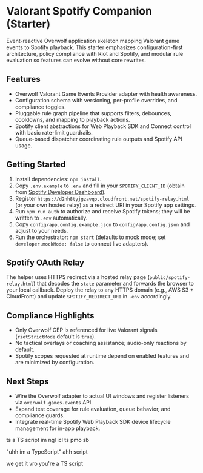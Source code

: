 # Valorant Spotify Companion (Starter)

Event-reactive Overwolf application skeleton mapping Valorant game events to Spotify playback. This starter emphasizes configuration-first architecture, policy compliance with Riot and Spotify, and modular rule evaluation so features can evolve without core rewrites.

## Features
- Overwolf Valorant Game Events Provider adapter with health awareness.
- Configuration schema with versioning, per-profile overrides, and compliance toggles.
- Pluggable rule graph pipeline that supports filters, debounces, cooldowns, and mapping to playback actions.
- Spotify client abstractions for Web Playback SDK and Connect control with basic rate-limit guardrails.
- Queue-based dispatcher coordinating rule outputs and Spotify API usage.

## Getting Started
1. Install dependencies: `npm install`.
2. Copy `.env.example` to `.env` and fill in your `SPOTIFY_CLIENT_ID` (obtain from [Spotify Developer Dashboard](https://developer.spotify.com/dashboard)).
3. Register `https://d2nh8tyjgzavqo.cloudfront.net/spotify-relay.html` (or your own hosted relay) as a redirect URI in your Spotify app settings.
4. Run `npm run auth` to authorize and receive Spotify tokens; they will be written to `.env` automatically.
5. Copy `config/app.config.example.json` to `config/app.config.json` and adjust to your needs.
6. Run the orchestrator: `npm start` (defaults to mock mode; set `developer.mockMode: false` to connect live adapters).

## Spotify OAuth Relay
The helper uses HTTPS redirect via a hosted relay page (`public/spotify-relay.html`) that decodes the `state` parameter and forwards the browser to your local callback. Deploy the relay to any HTTPS domain (e.g., AWS S3 + CloudFront) and update `SPOTIFY_REDIRECT_URI` in `.env` accordingly.

## Compliance Highlights
- Only Overwolf GEP is referenced for live Valorant signals (`riotStrictMode` default is `true`).
- No tactical overlays or coaching assistance; audio-only reactions by default.
- Spotify scopes requested at runtime depend on enabled features and are minimized by configuration.

## Next Steps
- Wire the Overwolf adapter to actual UI windows and register listeners via `overwolf.games.events` API.
- Expand test coverage for rule evaluation, queue behavior, and compliance guards.
- Integrate real-time Spotify Web Playback SDK device lifecycle management for in-app playback.


ts a TS script im ngl icl ts pmo sb 

"uhh im a TypeScript" ahh script

we get it vro you're a TS script
